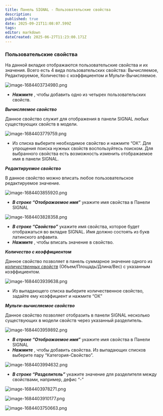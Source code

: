 ```yaml
---
title: Панель SIGNAL - Пользовательские свойства
description: 
published: true
date: 2025-09-21T11:08:07.599Z
tags: 
editor: markdown
dateCreated: 2025-06-27T11:23:00.171Z
---
```


### **Пользовательские свойства**

На данной вкладке отображаются пользовательские свойства и их значения. Всего есть 4 вида пользовательских свойства: Вычисляемое, Редактируемое, Количество с коэффициентом и Мульти-Вычисляемое.

![image-1684403734980.png](https://lh7-rt.googleusercontent.com/docsz/AD_4nXeFK6BFYZDdqnTFUY-x6nXgTPfncIR-m-Gxsk_ADMxS_N6cPAxW9IFAxEfEBCXEbjbyy4nBnohpV9GUAkBa7QTYVg4B_ygT8lWHkQ9GqnDlTCIYsy3_-xLnf78cdxfXay698k-I-XU0mqXaUYHVFw?key=dtY1kvnFechnFCTGfw8Gnw)

-   ***Нажмите*** , чтобы добавить одно из четырех пользовательских свойств.

**_Вычисляемое свойство_**

Данное свойство служит для отображения в панели SIGNAL любых существующих свойств в модели.

![image-1684403779759.png](https://lh7-rt.googleusercontent.com/docsz/AD_4nXdKCLr5ohqUKkLUcLorfzuZQnkGyd_Y1Z6rhinvwgRA2FRgGB5aYGpRWb8UzJ6Gx3OAORGKlUlYdrcvTM8KJAiVzHMuq3ASZljHBpWNYVxmNfwH6bNEUNL6TnEpfKG38qfrb8kHBsSNt0rDTnEOhA?key=dtY1kvnFechnFCTGfw8Gnw)

-   Из списка выберите необходимое свойство и нажмите “ОК”. Для упрощения поиска нужных свойств воспользуйтесь поиском. Для выбранного свойства есть возможность изменить отображаемое имя в панели SIGNAL.

**_Редактируемое свойство_**

В данное свойство можно вписать любое пользовательское редактируемое значение.

![image-1684403855920.png](https://lh7-rt.googleusercontent.com/docsz/AD_4nXdu6Huxirrp-_0txKFn9tYp7ytQu-O0kR0WGZxWq9ZJTqR1ZwgBQA2OwTJXAsku9tgj-3O9fAvQsUaCPmM1lQtG9b-XQNOuRAZxQFczhwdcUoZwNJNa0Nzsr2fF0QRGrbRiRquMhT13zykZK5vP_Q?key=dtY1kvnFechnFCTGfw8Gnw)

-   ***В строке “Отображаемое имя”*** укажите имя свойства в Панели SIGNAL

![image-1684403828358.png](https://lh7-rt.googleusercontent.com/docsz/AD_4nXePn1D4POJ4PKuqLTmcltGUl_hYlZHb1DdPF3OpsBwLkZC0iVrC62Zhd-dAGHULk51vvVCf3rt1kP3xVoX9jPKou7jB68tAUYL5tLkGKSYSLQZSA2kMY1ZofI_LooqZRmwOSN9JDJsUTjzxetssUQ?key=dtY1kvnFechnFCTGfw8Gnw)

-   ***В строке “Свойство”*** укажите имя свойства, которое будет отображаться во вкладке SIGNAL. Имя должно состоять из букв латинского алфавита.
-   ***Нажмите*** , чтобы вписать значение в свойство.

**_Количество с коэффициентом_**

Данное свойство позволяет в панель суммарное значение одного из [_количественных свойств_](https://wiki.sgnl.pro/app/page/1YnwX-iUsD6azYduNIQ1QEgL4d7WcJoifse5kbTRY1DI) (Объем/Площадь/Длина/Вес) с указанным коэффициентом.

![image-1684403939638.png](https://lh7-rt.googleusercontent.com/docsz/AD_4nXduWBZrAmb6HU64c1nSyn4xdODXWvc2NqT-I1Wfpyj0g3tpqkg8gv1Mr0PXokSo3XjX5VvkXXTbJZywzYz-2gKwYdD9OqdC2meeZ9chsF8GngMQXSYPIF7rvLhL-rvkpqlWz-2hQ8yJBMNzuD_P1g?key=dtY1kvnFechnFCTGfw8Gnw)

-   Из выпадающего списка выберите количественное свойство, задайте ему коэффициент и нажмите “ОК”

**_Мульти-вычисляемое свойство_**

Данное свойство позволяет отобразить в панели SIGNAL несколько существующих в модели свойств через указанный разделитель.

![image-1684403959892.png](https://lh7-rt.googleusercontent.com/docsz/AD_4nXecmOi698mNq1JTGSmK6O-ipYGa0BKBqcypAzgAbmsbvWLIdCbTZ0hm3qUHZembPr20YcX3vZiL8dEoDsD1VqLF2vxG5Y8vP5CfzKjX6n35IoviKYnBa_YtPGl8IzdNdj-WPdgiqBBWKeq98vUt?key=dtY1kvnFechnFCTGfw8Gnw)

-   ***В строке “Отображаемое имя”*** укажите имя свойства в Панели SIGNAL
-   ***Нажмите*** , чтобы добавить свойства. Из выпадающих списков выберите пару “Категория-Свойство”.

![image-1684403994632.png](https://lh7-rt.googleusercontent.com/docsz/AD_4nXecBce2ydMtkD-4SeV4OKxgwDaKyQkdfyGok79IDKtzq81Y1TRFmJ2rWmgrOOSQ9DumaIEJkX1a-BOm9pgIfYjdhcOd3fJTIMPO5GIyF9a-GObSeGhAq_Z-XYL-1nSGDBQJdUUSHVhYq5schNTILw?key=dtY1kvnFechnFCTGfw8Gnw)

-   ***В строке “Разделитель”*** укажите значение для разделителя между свойствами, например, дефис “-”

![image-1684403978271.png](https://lh7-rt.googleusercontent.com/docsz/AD_4nXd_sMA-eGgES7dNTTTNDJN857Kw-qtUDGjnZjusOM51tdwXaJ3khOWij7dp9L_wP17Y_LDJLQ5VEZEd3LtnG9vLHK2bsUDbknT6tvWF5534HwbT9NeekJodX8KWgsQcNiqUTg0SkjIth0eE0PuD?key=dtY1kvnFechnFCTGfw8Gnw)

![image-1684403910177.png](https://lh7-rt.googleusercontent.com/docsz/AD_4nXdAfvoONzWsFUI0zDYJWgYs-is5mqwt2uVkfxsZcNGSKagbj0RR4gWuAGcBjvMO9tbTUHj9xIvwDaWm0rUzKKs3BBJkNODT_IRxgJL4L6qMMB5E4X8B5aNcue-_ZifoGB3QBW43I4RiUjxdyr2WLA?key=dtY1kvnFechnFCTGfw8Gnw)

![image-1684403750663.png](https://lh7-rt.googleusercontent.com/docsz/AD_4nXeEDPFnNW9r2rHpjSgCWDbhMLP40Iy6q3FshySZhqAo9uM7VYX7-ZLMthDJvccBvmi8YyuElrtVWV207yCa6WQnr3mFbVQqSbwuoFY2Fa9R-qWbjy-s2oA09F-A1ATeRcYfcvp8ZKl50AX_qIffuQ?key=dtY1kvnFechnFCTGfw8Gnw)